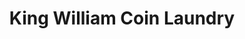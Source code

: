 ---
title: "King William Coin Laundry"
url: /king-william/king-william-coin-laundry/
shop: Wäscherei
---